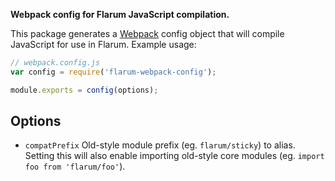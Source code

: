 **Webpack config for Flarum JavaScript compilation.**

This package generates a [Webpack](https://webpack.js.org) config object that will compile JavaScript for use in Flarum. Example usage:

```js
// webpack.config.js
var config = require('flarum-webpack-config');

module.exports = config(options);
```

## Options

* `compatPrefix` Old-style module prefix (eg. `flarum/sticky`) to alias. Setting this will also enable importing old-style core modules (eg. `import foo from 'flarum/foo'`).
